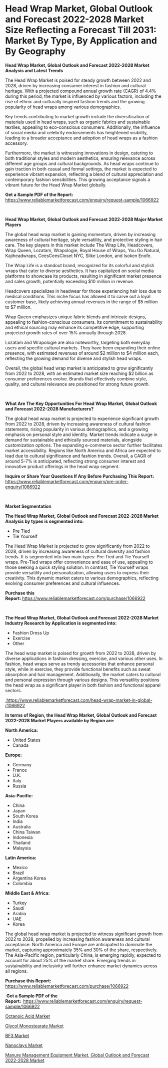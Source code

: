 <p><h1>Head Wrap Market, Global Outlook and Forecast 2022-2028 Market Size Reflecting a Forecast Till 2031: Market By Type, By Application and By Geography</h1></p><p><strong>Head Wrap Market, Global Outlook and Forecast 2022-2028 Market Analysis and Latest Trends</strong></p>
<p><p>The Head Wrap Market is poised for steady growth between 2022 and 2028, driven by increasing consumer interest in fashion and cultural heritage. With a projected compound annual growth rate (CAGR) of 4.4% during this period, the market is influenced by various factors, including the rise of ethnic and culturally inspired fashion trends and the growing popularity of head wraps among various demographics.</p><p>Key trends contributing to market growth include the diversification of materials used in head wraps, such as organic fabrics and sustainable textiles, appealing to eco-conscious consumers. Additionally, the influence of social media and celebrity endorsements has heightened visibility, leading to a broader acceptance and adoption of head wraps as a fashion accessory.</p><p>Furthermore, the market is witnessing innovations in design, catering to both traditional styles and modern aesthetics, ensuring relevance across different age groups and cultural backgrounds. As head wraps continue to gain traction in both casual and formal settings, the market is expected to experience vibrant expansion, reflecting a blend of cultural appreciation and contemporary fashion sensibilities. This growing acceptance signals a vibrant future for the Head Wrap Market globally.</p></p>
<p><strong>Get a Sample PDF of the Report:&nbsp;</strong> <a href="https://www.reliablemarketforecast.com/enquiry/request-sample/1066922">https://www.reliablemarketforecast.com/enquiry/request-sample/1066922</a></p>
<p>&nbsp;</p>
<p><strong>Head Wrap Market, Global Outlook and Forecast 2022-2028 Major Market Players</strong></p>
<p><p>The global head wrap market is gaining momentum, driven by increasing awareness of cultural heritage, style versatility, and protective styling in hair care. The key players in this market include The Wrap Life, Headcovers, Wrap Queen, Lozatam, Wrapologie, Royal House of Wraps, You Go Natural, Kajiheadwraps, CeesCeesCloset NYC, Silke London, and Isoken Enofe.</p><p>The Wrap Life is a standout brand, recognized for its colorful and stylish wraps that cater to diverse aesthetics. It has capitalized on social media platforms to showcase its products, resulting in significant market presence and sales growth, potentially exceeding $10 million in revenue.</p><p>Headcovers specializes in headwear for those experiencing hair loss due to medical conditions. This niche focus has allowed it to carve out a loyal customer base, likely achieving annual revenues in the range of $5 million to $7 million. </p><p>Wrap Queen emphasizes unique fabric blends and intricate designs, appealing to fashion-conscious consumers. Its commitment to sustainability and ethical sourcing may enhance its competitive edge, supporting projected growth rates of over 15% annually through 2028.</p><p>Lozatam and Wrapologie are also noteworthy, targeting both everyday users and specific cultural markets. They have been expanding their online presence, with estimated revenues of around $2 million to $4 million each, reflecting the growing demand for diverse and stylish head wraps.</p><p>Overall, the global head wrap market is anticipated to grow significantly from 2022 to 2028, with an estimated market size reaching $2 billion as consumer preferences evolve. Brands that effectively combine style, quality, and cultural relevance are positioned for strong future growth.</p></p>
<p>&nbsp;</p>
<p><strong>What Are The Key Opportunities For Head Wrap Market, Global Outlook and Forecast 2022-2028 Manufacturers?</strong></p>
<p><p>The global head wrap market is projected to experience significant growth from 2022 to 2028, driven by increasing awareness of cultural fashion statements, rising popularity in various demographics, and a growing emphasis on personal style and identity. Market trends indicate a surge in demand for sustainable and ethically sourced materials, alongside customization options. The expanding e-commerce sector further facilitates market accessibility. Regions like North America and Africa are expected to lead due to cultural significance and fashion trends. Overall, a CAGR of around 5-7% is anticipated, reflecting strong consumer interest and innovative product offerings in the head wrap segment.</p></p>
<p><strong>Inquire or Share Your Questions If Any Before Purchasing This Report:</strong> <a href="https://www.reliablemarketforecast.com/enquiry/pre-order-enquiry/1066922">https://www.reliablemarketforecast.com/enquiry/pre-order-enquiry/1066922</a></p>
<p>&nbsp;</p>
<p><strong>Market Segmentation</strong></p>
<p><strong>The Head Wrap Market, Global Outlook and Forecast 2022-2028 Market Analysis by types is segmented into:</strong></p>
<p><ul><li>Pre Tied</li><li>Tie Yourself</li></ul></p>
<p><p>The Head Wrap Market is projected to grow significantly from 2022 to 2028, driven by increasing awareness of cultural diversity and fashion trends. It is segmented into two main types: Pre-Tied and Tie Yourself wraps. Pre-Tied wraps offer convenience and ease of use, appealing to those seeking a quick styling solution. In contrast, Tie Yourself wraps provide versatility and personalization, allowing users to express their creativity. This dynamic market caters to various demographics, reflecting evolving consumer preferences and cultural influences.</p></p>
<p><strong>Purchase this Report:&nbsp;</strong><a href="https://www.reliablemarketforecast.com/purchase/1066922">https://www.reliablemarketforecast.com/purchase/1066922</a></p>
<p>&nbsp;</p>
<p><strong>The Head Wrap Market, Global Outlook and Forecast 2022-2028 Market Industry Research by Application is segmented into:</strong></p>
<p><ul><li>Fashion Dress Up</li><li>Exercise</li><li>Other</li></ul></p>
<p><p>The head wrap market is poised for growth from 2022 to 2028, driven by diverse applications in fashion dressing, exercise, and various other uses. In fashion, head wraps serve as trendy accessories that enhance personal style, while in exercise, they provide functional benefits such as sweat absorption and hair management. Additionally, the market caters to cultural and personal expression through various designs. This versatility positions the head wrap as a significant player in both fashion and functional apparel sectors.</p></p>
<p><a href="https://www.reliablemarketforecast.com/head-wrap-market-in-global-r1066922">&nbsp;https://www.reliablemarketforecast.com/head-wrap-market-in-global-r1066922</a></p>
<p><strong>In terms of Region, the Head Wrap Market, Global Outlook and Forecast 2022-2028 Market Players available by Region are:</strong></p>
<p>
    <p> <strong> North America: </strong>
        <ul>
            <li>United States</li>
            <li>Canada</li>
        </ul>
        </p> 
    <p> <strong> Europe: </strong>
        <ul>
            <li>Germany</li>
            <li>France</li>
            <li>U.K.</li>
            <li>Italy</li>
            <li>Russia</li>
        </ul>
        </p> 
    <p> <strong> Asia-Pacific: </strong>
        <ul>
            <li>China</li>
            <li>Japan</li>
            <li>South Korea</li>
            <li>India</li>
            <li>Australia</li>
            <li>China Taiwan</li>
            <li>Indonesia</li>
            <li>Thailand</li>
            <li>Malaysia</li>
        </ul>
        </p> 
    <p> <strong> Latin America: </strong>
        <ul>
            <li>Mexico</li>
            <li>Brazil</li>
            <li>Argentina Korea</li>
            <li>Colombia</li>
        </ul>
        </p> 
    <p> <strong> Middle East & Africa: </strong>
        <ul>
            <li>Turkey</li>
            <li>Saudi</li>
            <li>Arabia</li>
            <li>UAE</li>
            <li>Korea</li>
        </ul>
    </p>
    </p>
<p><p>The global head wrap market is projected to witness significant growth from 2022 to 2028, propelled by increasing fashion awareness and cultural acceptance. North America and Europe are anticipated to dominate the market, capturing approximately 35% and 30% of the share, respectively. The Asia-Pacific region, particularly China, is emerging rapidly, expected to account for about 25% of the market share. Emerging trends in sustainability and inclusivity will further enhance market dynamics across all regions.</p></p>
<p><strong>Purchase this Report: </strong><a href="https://www.reliablemarketforecast.com/purchase/1066922">https://www.reliablemarketforecast.com/purchase/1066922</a></p>
<p>&nbsp;<strong>Get a Sample PDF of the Report:&nbsp;&nbsp;</strong><a href="https://www.reliablemarketforecast.com/enquiry/request-sample/1066922">https://www.reliablemarketforecast.com/enquiry/request-sample/1066922</a></p>
<p><strong></strong></p>
<p><p><a href="https://issuu.com/reportprime-2/docs/octanoic-acid-market-size-2030.pptx_b86987565f992c">Octanoic Acid Market</a></p><p><a href="https://medium.com/@sydneyhaley54/the-glycol-monostearate-market-decisions-are-mostly-driven-by-resource-optimization-and-005043b1a130">Glycol Monostearate Market</a></p><p><a href="https://medium.com/@sydneyhaley54/the-comprehensive-bf3-market-research-report-is-essential-for-understanding-current-trends-43b9db9c03eb">BF3 Market</a></p><p><a href="https://www.linkedin.com/pulse/nanoclays-market-size-share-trends-analysis-report-product-kaolinitesmectiteother-ebgwe?trackingId=6fjNlJrNSh250dGN6X%2FH%2BQ%3D%3D">Nanoclays Market</a></p><p><a href="https://github.com/ChiragRP21/Market-Research-Report-List-6/blob/main/manure-management-equipment-market-global-outlook-and-forecast-2022-2028-market.md">Manure Management Equipment Market, Global Outlook and Forecast 2022-2028 Market</a></p></p>